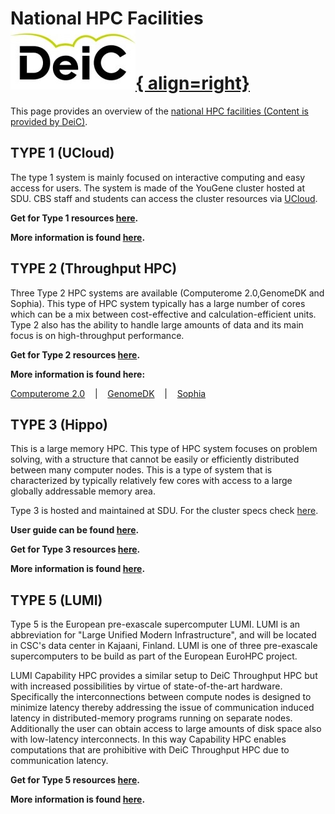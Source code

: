 # National HPC Facilities  [![deic](./images/DeiC.jpg){ align=right}](https://www.deic.dk/) 

This page provides an overview of the [national HPC facilities (Content is provided by DeiC)](https://www.deic.dk/en/supercomputing/national-hpc-facilities). 

## TYPE 1 (UCloud)

The type 1 system is mainly focused on interactive computing and easy access for users. The system is made of the YouGene cluster hosted at SDU. CBS staff and students can access the cluster resources via [UCloud](https://cloud.sdu.dk/app/). 

**Get for Type 1 resources [here](/getresources/).**

**More information is found [here](/HPC_Facilities/UCloud/).**

## TYPE 2 (Throughput HPC)

Three Type 2 HPC systems are available (Computerome 2.0,GenomeDK and Sophia). This type of HPC system typically has a large number of cores which can be a mix between cost-effective and calculation-efficient units. Type 2 also has the ability to handle large amounts of data and its main focus is on high-throughput performance. 

**Get for Type 2 resources [here](/getresources/).**

**More information is found here:**

[Computerome 2.0](https://escience.sdu.dk/index.php/type-2-computerome/)  &nbsp;&nbsp; | &nbsp;&nbsp;
[GenomeDK](https://escience.sdu.dk/index.php/type-2-genomedk/) &nbsp;&nbsp; | &nbsp;&nbsp;
[Sophia](https://escience.sdu.dk/index.php/type-2-sofia/)

## TYPE 3 (Hippo)

This is a large memory HPC. This type of HPC system focuses on problem solving, with a structure that cannot be easily or efficiently distributed between many computer nodes. This is a type of system that is characterized by typically relatively few cores with access to a large globally addressable memory area. 

Type 3 is hosted and maintained at SDU. For the cluster specs check [here](https://escience.sdu.dk/index.php/type-3-large-memory-hpc/). 

**User guide can be found [here](https://docs.hpc-type3.sdu.dk/).** 

**Get for Type 3 resources [here](/HPC_Facilites/docs/DeiC/#get-resources).**

**More information is found [here](https://escience.sdu.dk/index.php/type-3-large-memory-hpc/).**

## TYPE 5 (LUMI)

Type 5 is the European pre-exascale supercomputer LUMI. LUMI is an abbreviation for "Large Unified Modern Infrastructure", and will be located in CSC's data center in Kajaani, Finland. LUMI is one of three pre-exascale supercomputers to be build as part of the European EuroHPC project.

LUMI Capability HPC provides a similar setup to DeiC Throughput HPC but with increased possibilities by virtue of state-of-the-art hardware. Specifically the interconnections between compute nodes is designed to minimize latency thereby addressing the issue of communication induced latency in distributed-memory programs running on separate nodes. Additionally the user can obtain access to large amounts of disk space also with low-latency interconnects. In this way Capability HPC enables computations that are prohibitive with DeiC Throughput HPC due to communication latency. 

**Get for Type 5 resources [here](/getresources/).**

**More information is found [here](https://escience.sdu.dk/index.php/lumi/).**